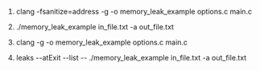 1) clang -fsanitize=address -g -o memory_leak_example options.c main.c
2) ./memory_leak_example in_file.txt -a out_file.txt

1) clang -g -o memory_leak_example options.c main.c
2) leaks --atExit --list -- ./memory_leak_example in_file.txt -a out_file.txt